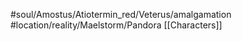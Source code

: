 #soul/Amostus/Atiotermin_red/Veterus/amalgamation
#location/reality/Maelstorm/Pandora 
[[Characters]]